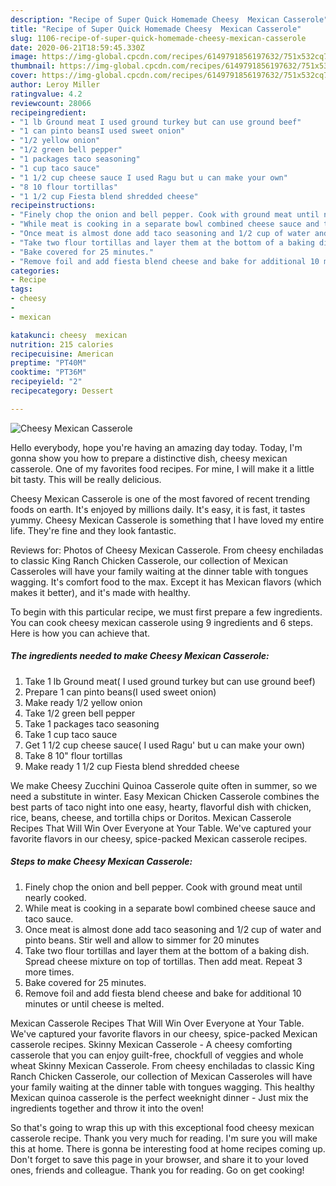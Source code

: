 ```yaml
---
description: "Recipe of Super Quick Homemade Cheesy  Mexican Casserole"
title: "Recipe of Super Quick Homemade Cheesy  Mexican Casserole"
slug: 1106-recipe-of-super-quick-homemade-cheesy-mexican-casserole
date: 2020-06-21T18:59:45.330Z
image: https://img-global.cpcdn.com/recipes/6149791856197632/751x532cq70/cheesy-mexican-casserole-recipe-main-photo.jpg
thumbnail: https://img-global.cpcdn.com/recipes/6149791856197632/751x532cq70/cheesy-mexican-casserole-recipe-main-photo.jpg
cover: https://img-global.cpcdn.com/recipes/6149791856197632/751x532cq70/cheesy-mexican-casserole-recipe-main-photo.jpg
author: Leroy Miller
ratingvalue: 4.2
reviewcount: 28066
recipeingredient:
- "1 lb Ground meat I used ground turkey but can use ground beef"
- "1 can pinto beansI used sweet onion"
- "1/2 yellow onion"
- "1/2 green bell pepper"
- "1 packages taco seasoning"
- "1 cup taco sauce"
- "1 1/2 cup cheese sauce I used Ragu but u can make your own"
- "8 10 flour tortillas"
- "1 1/2 cup Fiesta blend shredded cheese"
recipeinstructions:
- "Finely chop the onion and bell pepper. Cook with ground meat until nearly cooked."
- "While meat is cooking in a separate bowl combined cheese sauce and taco sauce."
- "Once meat is almost done add taco seasoning and 1/2 cup of water and pinto beans. Stir well and allow to simmer for 20 minutes"
- "Take two flour tortillas and layer them at the bottom of a baking dish. Spread  cheese mixture on top of tortillas. Then add meat. Repeat 3 more times."
- "Bake covered for 25 minutes."
- "Remove foil and add fiesta blend cheese and bake for additional 10 minutes or until cheese is melted."
categories:
- Recipe
tags:
- cheesy
- 
- mexican

katakunci: cheesy  mexican 
nutrition: 215 calories
recipecuisine: American
preptime: "PT40M"
cooktime: "PT36M"
recipeyield: "2"
recipecategory: Dessert

---
```



![Cheesy  Mexican Casserole](https://img-global.cpcdn.com/recipes/6149791856197632/751x532cq70/cheesy-mexican-casserole-recipe-main-photo.jpg)

Hello everybody, hope you're having an amazing day today. Today, I'm gonna show you how to prepare a distinctive dish, cheesy  mexican casserole. One of my favorites food recipes. For mine, I will make it a little bit tasty. This will be really delicious.

Cheesy  Mexican Casserole is one of the most favored of recent trending foods on earth. It's enjoyed by millions daily. It's easy, it is fast, it tastes yummy. Cheesy  Mexican Casserole is something that I have loved my entire life. They're fine and they look fantastic.

Reviews for: Photos of Cheesy Mexican Casserole. From cheesy enchiladas to classic King Ranch Chicken Casserole, our collection of Mexican Casseroles will have your family waiting at the dinner table with tongues wagging. It&#39;s comfort food to the max. Except it has Mexican flavors (which makes it better), and it&#39;s made with healthy.


To begin with this particular recipe, we must first prepare a few ingredients. You can cook cheesy  mexican casserole using 9 ingredients and 6 steps. Here is how you can achieve that.

<!--inarticleads1-->

##### The ingredients needed to make Cheesy  Mexican Casserole:

1. Take 1 lb Ground meat( I used ground turkey but can use ground beef)
1. Prepare 1 can pinto beans(I used sweet onion)
1. Make ready 1/2 yellow onion
1. Take 1/2 green bell pepper
1. Take 1 packages taco seasoning
1. Take 1 cup taco sauce
1. Get 1 1/2 cup cheese sauce( I used Ragu&#39; but u can make your own)
1. Take 8 10&#34; flour tortillas
1. Make ready 1 1/2 cup Fiesta blend shredded cheese


We make Cheesy Zucchini Quinoa Casserole quite often in summer, so we need a substitute in winter. Easy Mexican Chicken Casserole combines the best parts of taco night into one easy, hearty, flavorful dish with chicken, rice, beans, cheese, and tortilla chips or Doritos. Mexican Casserole Recipes That Will Win Over Everyone at Your Table. We&#39;ve captured your favorite flavors in our cheesy, spice-packed Mexican casserole recipes. 

<!--inarticleads2-->

##### Steps to make Cheesy  Mexican Casserole:

1. Finely chop the onion and bell pepper. Cook with ground meat until nearly cooked.
1. While meat is cooking in a separate bowl combined cheese sauce and taco sauce.
1. Once meat is almost done add taco seasoning and 1/2 cup of water and pinto beans. Stir well and allow to simmer for 20 minutes
1. Take two flour tortillas and layer them at the bottom of a baking dish. Spread  cheese mixture on top of tortillas. Then add meat. Repeat 3 more times.
1. Bake covered for 25 minutes.
1. Remove foil and add fiesta blend cheese and bake for additional 10 minutes or until cheese is melted.


Mexican Casserole Recipes That Will Win Over Everyone at Your Table. We&#39;ve captured your favorite flavors in our cheesy, spice-packed Mexican casserole recipes. Skinny Mexican Casserole - A cheesy comforting casserole that you can enjoy guilt-free, chockfull of veggies and whole wheat Skinny Mexican Casserole. From cheesy enchiladas to classic King Ranch Chicken Casserole, our collection of Mexican Casseroles will have your family waiting at the dinner table with tongues wagging. This healthy Mexican quinoa casserole is the perfect weeknight dinner - Just mix the ingredients together and throw it into the oven! 

So that's going to wrap this up with this exceptional food cheesy  mexican casserole recipe. Thank you very much for reading. I'm sure you will make this at home. There is gonna be interesting food at home recipes coming up. Don't forget to save this page in your browser, and share it to your loved ones, friends and colleague. Thank you for reading. Go on get cooking!
